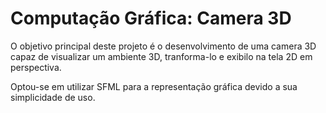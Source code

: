 # Computação Gráfica: Camera 3D
O objetivo principal deste projeto é o desenvolvimento de uma camera 3D capaz de visualizar um ambiente 3D, tranforma-lo e exibilo na tela 2D em perspectiva.

Optou-se em utilizar SFML para a representação gráfica devido a sua simplicidade de uso.

